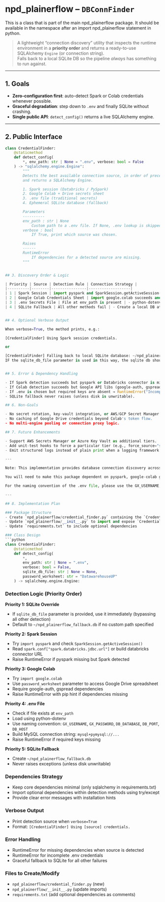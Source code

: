 # npd_plainerflow – `DBConnFinder`

This is a class that is part of the main npd_plainerflow package. It should be available in the namespace after an import npd_plainerflow statement in python.

> A lightweight “connection discovery” utility that inspects the runtime environment in a **priority order** and returns a ready-to-use SQLAlchemy `Engine` (or connection string).  
> Falls back to a local SQLite DB so the pipeline *always* has something to run against.

---

## 1. Goals
- **Zero-configuration first**: auto-detect Spark or Colab credentials whenever possible.
- **Graceful degradation**: step down to `.env` and finally SQLite without crashing.
- **Single public API**: `detect_config()` returns a live SQLAlchemy engine.

---

## 2. Public Interface

```python
class CredentialFinder:
    @staticmethod
    def detect_config(
        *, env_path: str | None = ".env", verbose: bool = False
    ) -> "sqlalchemy.engine.Engine":
        """
        Detects the best available connection source, in order of precedence,
        and returns a SQLAlchemy Engine.

        1. Spark session (Databricks / PySpark)
        2. Google Colab + Drive secrets sheet
        3. .env file (traditional secrets)
        4. Ephemeral SQLite database (fallback)

        Parameters
        ----------
        env_path : str | None
            Custom path to a .env file. If None, .env lookup is skipped.
        verbose : bool
            If True, print which source was chosen.

        Raises
        ------
        RuntimeError
            If dependencies for a detected source are missing.
        """


## 3. Discovery Order & Logic

| Priority | Source | Detection Rule | Connection Strategy |
|----------|--------|----------------|-------------------|
| 1 | Spark Session | import pyspark and SparkSession.getActiveSession() returns a session | - Read spark.conf["spark.databricks.jdbc.url"] or build a databricks+connector:// URL.<br>- Return create_engine(...). |
| 2 | Google Colab Credentials Sheet | import google.colab succeeds and a predefined Drive spreadsheet ID env var exists | - Use Google Drive API + OAuth popup to read a sheet cell containing the DB URL / password.<br>- Assemble SQLAlchemy URL and return engine. This should have a password_worksheet parameter that refers to a worksheet within the current Google Suite users Google Drive account. |
| 3 | .env Secrets File | File at env_path is present | - python-dotenv loads vars like DB_TYPE, DB_USER, DB_PASS, etc.<br>- Build create_engine(...) accordingly. |
| 4 | SQLite Fallback | All other methods fail | - Create a local DB at ~/npd_plainerflow_fallback.db (or :memory:).<br>- Return create_engine("sqlite:///~/npd_plainerflow_fallback.db"). |


## 4. Optional Verbose Output

When verbose=True, the method prints, e.g.:

[CredentialFinder] Using Spark session credentials.

or

[CredentialFinder] Falling back to local SQLite database: ~/npd_plainerflow_fallback.db. This should be the default, but an optional named parameter should override this.
IF the sqlite_db_file parameter is used in this way, the sqlite db should be used no matter what else is available.


## 5. Error & Dependency Handling

- If Spark detection succeeds but pyspark or Databricks connector is missing → RuntimeError.
- If Colab detection succeeds but Google API libs (google-auth, gspread, etc.) are missing → RuntimeError with pip hint.
- If .env is chosen but required keys are absent → RuntimeError("Incomplete .env credentials").
- SQLite fallback never raises (unless disk is unwritable).

## 6. Non-Goals

- No secret rotation, key-vault integration, or AWS/GCP Secret Manager hooks (keep it minimal).
- No caching of Google Drive credentials beyond Colab's token flow.
- No multi-engine pooling or connection proxy logic.

## 7. Future Enhancements

- Support AWS Secrets Manager or Azure Key Vault as additional tiers.
- Add unit-test hooks to force a particular tier (e.g., force_source="sqlite").
- Emit structured logs instead of plain print when a logging framework is available.

---

Note: This implementation provides database connection discovery across multiple environments including Spark, Google Colab, and traditional .env file configurations.

You will need to make this package dependent on pyspark, google-colab gspread etc. Try to load these within the detection code since detecting the presence of these libraries is part of the functionality to find the relevant connection.

For the naming convention of the .env file, please use the GX_USERNAME, GX_PASSWORD, DB_DATABASE, DB_PORT, DB_HOST convention.

---

## 8. Implementation Plan

### Package Structure
- Create `npd_plainerflow/credential_finder.py` containing the `CredentialFinder` class
- Update `npd_plainerflow/__init__.py` to import and expose `CredentialFinder`
- Update `requirements.txt` to include optional dependencies

### Class Design
```python
class CredentialFinder:
    @staticmethod
    def detect_config(
        *, 
        env_path: str | None = ".env", 
        verbose: bool = False,
        sqlite_db_file: str | None = None,
        password_worksheet: str = "DatawarehouseUP"
    ) -> sqlalchemy.engine.Engine:
```

### Detection Logic (Priority Order)

**Priority 1: SQLite Override**
- If `sqlite_db_file` parameter is provided, use it immediately (bypassing all other detection)
- Default to `~/npd_plainerflow_fallback.db` if no custom path specified

**Priority 2: Spark Session**
- Try `import pyspark` and check `SparkSession.getActiveSession()`
- Read `spark.conf["spark.databricks.jdbc.url"]` or build databricks connector URL
- Raise RuntimeError if pyspark missing but Spark detected

**Priority 3: Google Colab**
- Try `import google.colab` 
- Use `password_worksheet` parameter to access Google Drive spreadsheet
- Require google-auth, gspread dependencies
- Raise RuntimeError with pip hint if dependencies missing

**Priority 4: .env File**
- Check if file exists at `env_path`
- Load using python-dotenv
- Use naming convention: `GX_USERNAME`, `GX_PASSWORD`, `DB_DATABASE`, `DB_PORT`, `DB_HOST`
- Build MySQL connection string: `mysql+pymysql://...`
- Raise RuntimeError if required keys missing

**Priority 5: SQLite Fallback**
- Create `~/npd_plainerflow_fallback.db`
- Never raises exceptions (unless disk unwritable)

### Dependencies Strategy
- Keep core dependencies minimal (only sqlalchemy in requirements.txt)
- Import optional dependencies within detection methods using try/except
- Provide clear error messages with installation hints

### Verbose Output
- Print detection source when `verbose=True`
- Format: `[CredentialFinder] Using [source] credentials.`

### Error Handling
- RuntimeError for missing dependencies when source is detected
- RuntimeError for incomplete .env credentials
- Graceful fallback to SQLite for all other failures

### Files to Create/Modify
- `npd_plainerflow/credential_finder.py` (new)
- `npd_plainerflow/__init__.py` (update imports)
- `requirements.txt` (add optional dependencies as comments)
